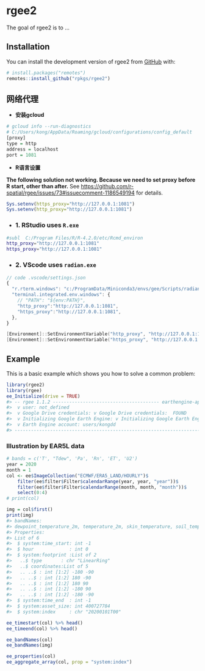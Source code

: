 
<!-- README.md is generated from README.Rmd. Please edit that file -->

# rgee2

<!-- badges: start -->
<!-- badges: end -->

The goal of rgee2 is to …

## Installation

You can install the development version of rgee2 from
[GitHub](https://github.com/) with:

``` r
# install.packages("remotes")
remotes::install_github("rpkgs/rgee2")
```


## 网络代理

- **安装gcloud**
```R
# gcloud info --run-diagnostics
# C:/Users/kong/AppData/Roaming/gcloud/configurations/config_default
[proxy]
type = http
address = localhost
port = 1081
```

- **R语言设置**

**The following solution not working. Because we need to set proxy before R start, other than after.**
See <https://github.com/r-spatial/rgee/issues/73#issuecomment-1186549194> for details.

```R
Sys.setenv(https_proxy="http://127.0.0.1:1081")
Sys.setenv(http_proxy="http://127.0.0.1:1081")
```

- ### 1. RStudio uses `R.exe`

```bash
#subl  C:/Program Files/R/R-4.2.0/etc/Rcmd_environ
http_proxy="http://127.0.0.1:1081"
https_proxy="http://127.0.0.1:1081"
```

- ### 2. VScode uses `radian.exe`

```javascript
// code .vscode/settings.json
{
  "r.rterm.windows": "c:/ProgramData/Miniconda3/envs/gee/Scripts/radian.exe",
  "terminal.integrated.env.windows": {
    // "PATH": "${env:PATH}",
    "http_proxy":"http://127.0.0.1:1081",
    "https_proxy":"http://127.0.0.1:1081",
  },
}
```

```powershell
[Environment]::SetEnvironmentVariable("http_proxy", "http://127.0.0.1:1081", [System.EnvironmentVariableTarget]::User)
[Environment]::SetEnvironmentVariable("https_proxy", "http://127.0.0.1:1081", [System.EnvironmentVariableTarget]::User)
```

## Example

This is a basic example which shows you how to solve a common problem:

``` r
library(rgee2)
library(rgee)
ee_Initialize(drive = TRUE)
#> -- rgee 1.1.2 --------------------------------------- earthengine-api 0.1.280 -- 
#>  v user: not_defined
#>  v Google Drive credentials: v Google Drive credentials:  FOUND
#>  v Initializing Google Earth Engine: v Initializing Google Earth Engine:  DONE!
#>  v Earth Engine account: users/kongdd 
#> --------------------------------------------------------------------------------
```

### Illustration by EAR5L data

``` r
# bands = c('T', "Tdew", 'Pa', 'Rn', 'ET', 'U2')
year = 2020
month = 1
col <- ee$ImageCollection("ECMWF/ERA5_LAND/HOURLY")$
    filter(ee$filter$Filter$calendarRange(year, year, "year"))$
    filter(ee$filter$Filter$calendarRange(month, month, "month"))$
    select(0:4)
# print(col)

img = col$first()
print(img)
#> bandNames: 
#> dewpoint_temperature_2m, temperature_2m, skin_temperature, soil_temperature_level_1, soil_temperature_level_2
#> Properties: 
#> List of 6
#>  $ system:time_start: int -1
#>  $ hour             : int 0
#>  $ system:footprint :List of 2
#>   ..$ type       : chr "LinearRing"
#>   ..$ coordinates:List of 5
#>   .. ..$ : int [1:2] -180 -90
#>   .. ..$ : int [1:2] 180 -90
#>   .. ..$ : int [1:2] 180 90
#>   .. ..$ : int [1:2] -180 90
#>   .. ..$ : int [1:2] -180 -90
#>  $ system:time_end  : int -1
#>  $ system:asset_size: int 400727784
#>  $ system:index     : chr "20200101T00"
```

``` r
ee_timestart(col) %>% head()
ee_timeend(col) %>% head()

ee_bandNames(col)
ee_bandNames(img)

ee_properties(col)
ee_aggregate_array(col, prop = "system:index")
```
